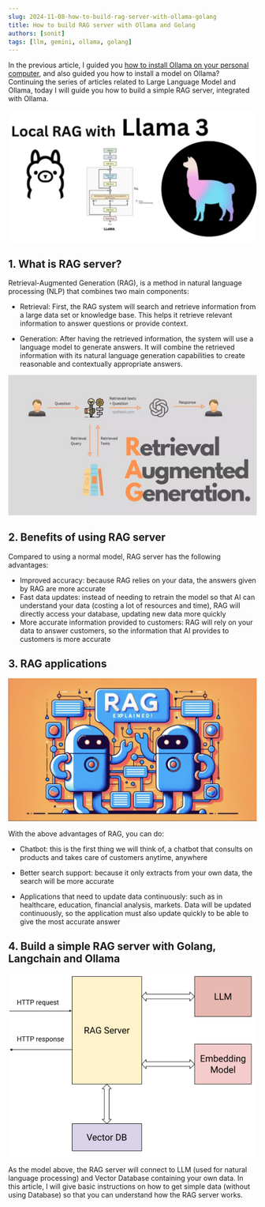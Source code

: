 ```yaml
---
slug: 2024-11-08-how-to-build-rag-server-with-ollama-golang
title: How to build RAG server with Ollama and Golang
authors: [sonit]
tags: [llm, gemini, ollama, golang]
---
```


In the previous article, I guided you [how to install Ollama on your personal computer](/2024-11-01-how-to-install-large-language-model-locally), and also guided you how to install a model on Ollama? Continuing the series of articles related to Large Language Model and Ollama, today I will guide you how to build a simple RAG server, integrated with Ollama.

<!-- truncate -->

![how to install Ollama on your PC](./img/ollama_rag_server_1.png)

## 1. What is RAG server?

Retrieval-Augmented Generation (RAG), is a method in natural language processing (NLP) that combines two main components:

- Retrieval: First, the RAG system will search and retrieve information from a large data set or knowledge base. This helps it retrieve relevant information to answer questions or provide context.

- Generation: After having the retrieved information, the system will use a language model to generate answers. It will combine the retrieved information with its natural language generation capabilities to create reasonable and contextually appropriate answers.

![What is RAG server](./img/ollama_rag_server_4.png)

## 2. Benefits of using RAG server

Compared to using a normal model, RAG server has the following advantages:

- Improved accuracy: because RAG relies on your data, the answers given by RAG are more accurate
- Fast data updates: instead of needing to retrain the model so that AI can understand your data (costing a lot of resources and time), RAG will directly access your database, updating new data more quickly
- More accurate information provided to customers: RAG will rely on your data to answer customers, so the information that AI provides to customers is more accurate

## 3. RAG applications

![RAG applications](./img/ollama_rag_server_3.png)

With the above advantages of RAG, you can do:

- Chatbot: this is the first thing we will think of, a chatbot that consults on products and takes care of customers anytime, anywhere

- Better search support: because it only extracts from your own data, the search will be more accurate

- Applications that need to update data continuously: such as in healthcare, education, financial analysis, markets. Data will be updated continuously, so the application must also update quickly to be able to give the most accurate answer

## 4. Build a simple RAG server with Golang, Langchain and Ollama

![RAG server tree](./img/ollama_rag_server_2.png)

As the model above, the RAG server will connect to LLM (used for natural language processing) and Vector Database containing your own data. In this article, I will give basic instructions on how to get simple data (without using Database) so that you can understand how the RAG server works.


